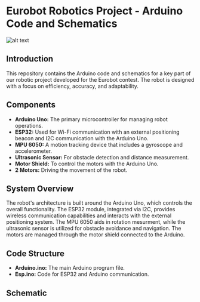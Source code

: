 # Eurobot Robotics Project - Arduino Code and Schematics
![alt text]([http://url/to/img.png](https://github.com/TardyNoe/ECAM_Eurobot_2024_TeamErasmus/blob/main/Robot/3D.png?raw=true))
## Introduction

This repository contains the Arduino code and schematics for a key part of our robotic project developed for the Eurobot contest. The robot is designed with a focus on efficiency, accuracy, and adaptability.

## Components

- **Arduino Uno:** The primary microcontroller for managing robot operations.
- **ESP32:** Used for Wi-Fi communication with an external positioning beacon and I2C communication with the Arduino Uno.
- **MPU 6050:** A motion tracking device that includes a gyroscope and accelerometer.
- **Ultrasonic Sensor:** For obstacle detection and distance measurement.
- **Motor Shield:** To control the motors with the Arduino Uno.
- **2 Motors:** Driving the movement of the robot.

## System Overview

The robot's architecture is built around the Arduino Uno, which controls the overall functionality. The ESP32 module, integrated via I2C, provides wireless communication capabilities and interacts with the external positioning system. The MPU 6050 aids in rotation mesurment, while the ultrasonic sensor is utilized for obstacle avoidance and navigation. The motors are managed through the motor shield connected to the Arduino.

## Code Structure

- **Arduino.ino:** The main Arduino program file.
- **Esp.ino:** Code for ESP32 and Arduino communication.

## Schematic
